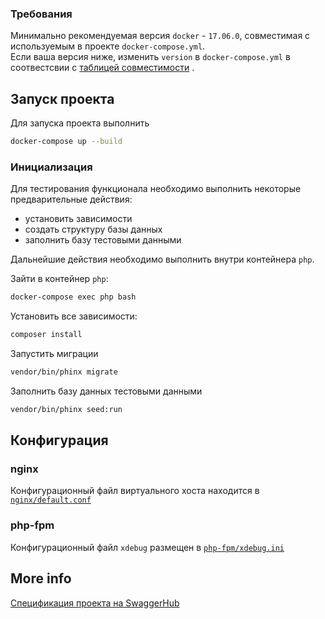 ### Требования

Минимально рекомендуемая версия `docker` - `17.06.0`, совместимая с используемым в проекте `docker-compose.yml`.   
Если ваша версия ниже, изменить `version` в `docker-compose.yml` в соотвестсвии
с [таблицей совместимости](https://docs.docker.com/compose/compose-file/compose-versioning/#compatibility-matrix "Docker documentation")
.

## Запуск проекта

Для запуска проекта выполнить

```bash
docker-compose up --build
```

### Инициализация

Для тестирования функционала необходимо выполнить некоторые предварительные действия:

- установить зависимости
- создать структуру базы данных
- заполнить базу тестовыми данными

Дальнейшие действия необходимо выполнить внутри контейнера `php`.

Зайти в контейнер `php`:

```bash
docker-compose exec php bash
```

Установить все зависимости:

```bash
composer install
```

Запустить миграции

```bash
vendor/bin/phinx migrate
```

Заполнить базу данных тестовыми данными

```bash
vendor/bin/phinx seed:run
```

## Конфигурация

### nginx

Конфигурационный файл виртуального хоста находится в [`nginx/default.conf`](nginx/default.conf)

### php-fpm

Конфигурационный файл `xdebug` размещен в [`php-fpm/xdebug.ini`](php-fpm/xdebug.ini)

## More info

[Спецификация проекта на SwaggerHub](https://app.swaggerhub.com/apis/ulngollm/demo)
